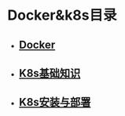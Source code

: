 # Docker&k8s目录
* ## [Docker](./Docker/Docker.md)
* ## [K8s基础知识](./K8s/K8s基础知识.md)
* ## [K8s安装与部署](./K8s/K8s安装与部署.md)
